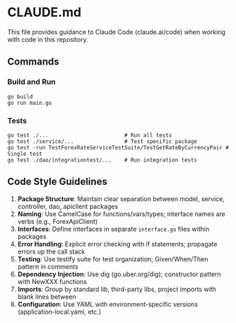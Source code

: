 # CLAUDE.md

This file provides guidance to Claude Code (claude.ai/code) when working with code in this repository.

## Commands

### Build and Run
```
go build
go run main.go
```

### Tests
```
go test ./...                        # Run all tests
go test ./service/...                # Test specific package
go test -run TestForexRateServiceTestSuite/TestGetRateByCurrencyPair # Single test
go test ./dao/integrationtest/...    # Run integration tests
```

## Code Style Guidelines

1. **Package Structure**: Maintain clear separation between model, service, controller, dao, apiclient packages
2. **Naming**: Use CamelCase for functions/vars/types; interface names are verbs (e.g., ForexApiClient)
3. **Interfaces**: Define interfaces in separate `interface.go` files within packages
4. **Error Handling**: Explicit error checking with if statements; propagate errors up the call stack
5. **Testing**: Use testify suite for test organization; Given/When/Then pattern in comments
6. **Dependency Injection**: Use dig (go.uber.org/dig); constructor pattern with NewXXX functions
7. **Imports**: Group by standard lib, third-party libs, project imports with blank lines between
8. **Configuration**: Use YAML with environment-specific versions (application-local.yaml, etc.)